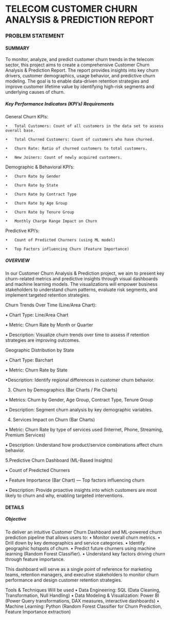 # TELECOM CUSTOMER CHURN ANALYSIS & PREDICTION REPORT

### PROBLEM STATEMENT

#### SUMMARY

To monitor, analyze, and predict customer churn trends in the telecom sector, this project aims to create a comprehensive Customer Churn Analysis & Prediction Report. The report provides insights into key churn drivers, customer demographics, usage behavior, and predictive churn modeling. The goal is to enable data-driven retention strategies and improve customer lifetime value by identifying high-risk segments and underlying causes of churn.

##### Key Performance Indicators (KPI’s) Requirements

General Churn KPIs:

	•	Total Customers: Count of all customers in the data set to assess overall base.
 
	•	Total Churned Customers: Count of customers who have churned.
 
	•	Churn Rate: Ratio of churned customers to total customers.
 
	•	New Joiners: Count of newly acquired customers.
 

Demographic & Behavioral KPI’s:

	•	Churn Rate by Gender
 
	•	Churn Rate by State
 
	•	Churn Rate by Contract Type
 
	•	Churn Rate by Age Group
 
	•	Churn Rate by Tenure Group
 
	•	Monthly Charge Range Impact on Churn
 

Predictive KPI’s:

	•	Count of Predicted Churners (using ML model)
 
	•	Top Factors influencing Churn (Feature Importance)


##### OVERVIEW

In our Customer Churn Analysis & Prediction project, we aim to present key churn-related metrics and predictive insights through visual dashboards and machine learning models. The visualizations will empower business stakeholders to understand churn patterns, evaluate risk segments, and implement targeted retention strategies.


Churn Trends Over Time (Line/Area Chart):
   
• Chart Type: Line/Area Chart

• Metric: Churn Rate by Month or Quarter

• Description: Visualize churn trends over time to assess if retention strategies are improving outcomes.

 Geographic Distribution by State
   
• Chart Type: Barchart

• Metric: Churn Rate by State

•Description: Identify regional differences in customer churn behavior.


3. Churn by Demographics (Bar Charts / Pie Charts)
   
• Metrics: Churn by Gender, Age Group, Contract Type, Tenure Group

• Description: Segment churn analysis by key demographic variables.

4. Services Impact on Churn (Bar Charts)

• Metric: Churn Rate by type of services used (Internet, Phone, Streaming, Premium Services)

• Description: Understand how product/service combinations affect churn behavior.


5.Predictive Churn Dashboard (ML-Based Insights)

• Count of Predicted Churners

• Feature Importance (Bar Chart) — Top factors influencing churn

• Description: Provide proactive insights into which customers are most likely to churn and why, enabling targeted interventions.


#### DETAILS

##### Objective

To deliver an intuitive Customer Churn Dashboard and ML-powered churn prediction pipeline that allows users to:
• Monitor overall churn metrics.
• Drill down by key demographics and service categories.
• Identify geographic hotspots of churn.
• Predict future churners using machine learning (Random Forest Classifier).
• Understand key factors driving churn through feature importance.

This dashboard will serve as a single point of reference for marketing teams, retention managers, and executive stakeholders to monitor churn performance and design customer retention strategies.

Tools & Techniques Will be used
• Data Engineering: SQL (Data Cleaning, Transformation, Null Handling)
• Data Modeling & Visualization: Power BI (Power Query transformations, DAX measures, interactive dashboards)
• Machine Learning: Python (Random Forest Classifier for Churn Prediction, Feature Importance extraction)
